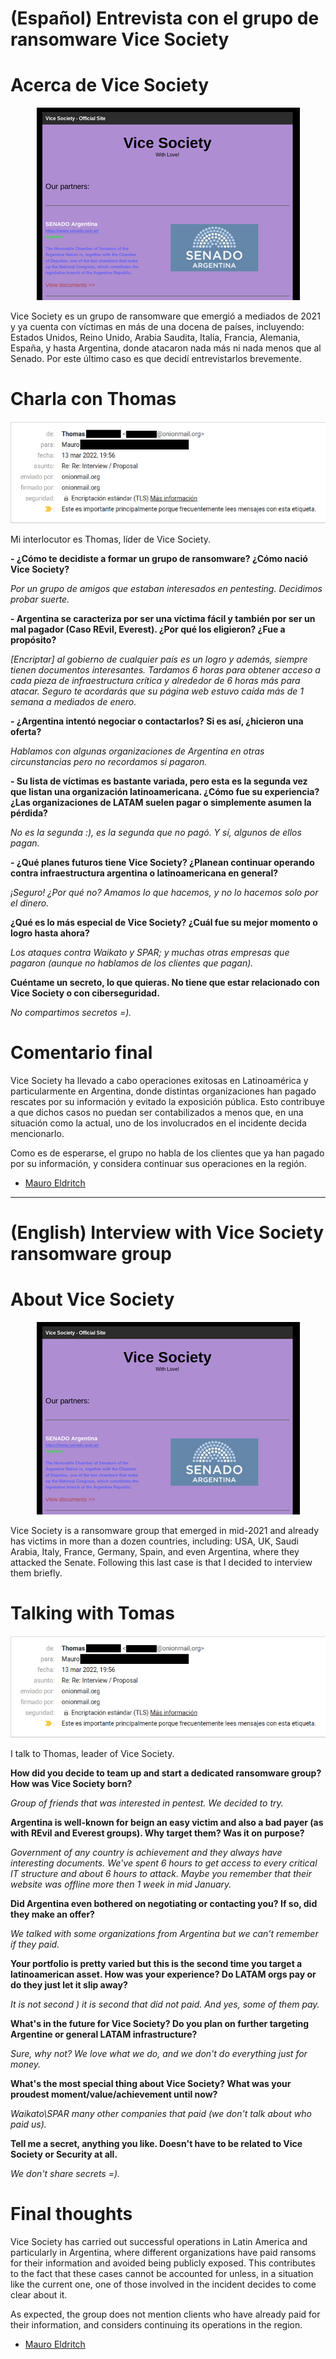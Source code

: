 # (Español) Entrevista con el grupo de ransomware Vice Society

# Acerca de Vice Society

<p align="center">
  <img src="media/Vice-Small.png" />
</p>

Vice Society es un grupo de ransomware que emergió a mediados de 2021 y ya cuenta con víctimas en más de una docena de países, incluyendo: Estados Unidos, Reino Unido, Arabia Saudita, Italia, Francia, Alemania, España, y hasta Argentina, donde atacaron nada más ni nada menos que al Senado. Por este último caso es que decidí entrevistarlos brevemente.

# Charla con Thomas

<p align="center">
  <img src="media/Email.png" />
</p>

Mi interlocutor es Thomas, líder de Vice Society.

**- ¿Cómo te decidiste a formar un grupo de ransomware? ¿Cómo nació Vice Society?**

_Por un grupo de amigos que estaban interesados en pentesting. Decidimos probar suerte._

**- Argentina se caracteriza por ser una víctima fácil y también por ser un mal pagador (Caso REvil, Everest). ¿Por qué los eligieron? ¿Fue a propósito?**

_[Encriptar] al gobierno de cualquier país es un logro y además, siempre tienen documentos interesantes. Tardamos 6 horas para obtener acceso a cada pieza de infraestructura crítica y alrededor de 6 horas más para atacar. Seguro te acordarás que su página web estuvo caída más de 1 semana a mediados de enero._

**- ¿Argentina intentó negociar o contactarlos? Si es así, ¿hicieron una oferta?**

_Hablamos con algunas organizaciones de Argentina en otras circunstancias pero no recordamos si pagaron._

**- Su lista de víctimas es bastante variada, pero esta es la segunda vez que listan una organización latinoamericana. ¿Cómo fue su experiencia? ¿Las organizaciones de LATAM suelen pagar o simplemente asumen la pérdida?**

_No es la segunda :), es la segunda que no pagó. Y sí, algunos de ellos pagan._

**- ¿Qué planes futuros tiene Vice Society? ¿Planean continuar operando contra infraestructura argentina o latinoamericana en general?**

_¡Seguro! ¿Por qué no? Amamos lo que hacemos, y no lo hacemos solo por el dinero._

**¿Qué es lo más especial de Vice Society? ¿Cuál fue su mejor momento o logro hasta ahora?**

_Los ataques contra Waikato y SPAR; y muchas otras empresas que pagaron (aunque no hablamos de los clientes que pagan)._

**Cuéntame un secreto, lo que quieras. No tiene que estar relacionado con Vice Society o con ciberseguridad.**

_No compartimos secretos =)._
  

# Comentario final

Vice Society ha llevado a cabo operaciones exitosas en Latinoamérica y particularmente en Argentina, donde distintas organizaciones han pagado rescates por su información y evitado la exposición pública. Esto contribuye a que dichos casos no puedan ser contabilizados a menos que, en una situación como la actual, uno de los involucrados en el incidente decida mencionarlo. 

Como es de esperarse, el grupo no habla de los clientes que ya han pagado por su información, y considera continuar sus operaciones en la región.

- [Mauro Eldritch](https://twitter.com/MauroEldritch)


---


# (English) Interview with Vice Society ransomware group

# About Vice Society

<p align="center">
  <img src="media/Vice-Small.png" />
</p>

Vice Society is a ransomware group that emerged in mid-2021 and already has victims in more than a dozen countries, including: USA, UK, Saudi Arabia, Italy, France, Germany, Spain, and even Argentina, where they attacked the Senate. Following this last case is that I decided to interview them briefly.


# Talking with Tomas

<p align="center">
  <img src="media/Email.png" />
</p>

I talk to Thomas, leader of Vice Society.

**How did you decide to team up and start a dedicated ransomware group? How was Vice Society born?**

_Group of friends that was interested in pentest. We decided to try._

**Argentina is well-known for beign an easy victim and also a bad payer (as with REvil and Everest groups). Why target them? Was it on purpose?**

_Government of any country is achievement and they always have interesting documents. We've spent 6 hours to get access to every critical IT structure and about 6 hours to attack. Maybe you remember that their website was offline more then 1 week in mid January._

**Did Argentina even bothered on negotiating or contacting you? If so, did they make an offer?**

_We talked with some organizations from Argentina but we can't remember if they paid._

**Your portfolio is pretty varied  but this is the second time you target a latinoamerican asset. How was your experience? Do LATAM orgs pay or do they just let it slip away?**

_It is not second ) it is second that did not paid. And yes, some of them pay._

**What's in the future for Vice Society? Do you plan on further targeting Argentine or general LATAM infrastructure?**

_Sure, why not? We love what we do, and we don't do everything just for money._

**What's the most special thing about Vice Society? What was your proudest moment/value/achievement until now?**

_Waikato\SPAR many other companies that paid (we don't talk about who paid us)._

**Tell me a secret, anything you like. Doesn't have to be related to Vice Society or Security at all.**

_We don't share secrets =)._


# Final thoughts

Vice Society has carried out successful operations in Latin America and particularly in Argentina, where different organizations have paid ransoms for their information and avoided being publicly exposed. This contributes to the fact that these cases cannot be accounted for unless, in a situation like the current one, one of those involved in the incident decides to come clear about it.

As expected, the group does not mention clients who have already paid for their information, and considers continuing its operations in the region.

- [Mauro Eldritch](https://twitter.com/MauroEldritch)